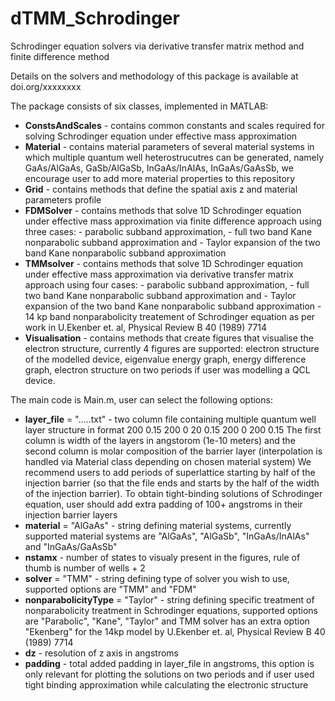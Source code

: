 # dTMM_Schrodinger
Schrodinger equation solvers via derivative transfer matrix method and finite difference method

Details on the solvers and methodology of this package is available at doi.org/xxxxxxxx

The package consists of six classes, implemented in MATLAB:
  - **ConstsAndScales** - contains common constants and scales required for solving Schrodinger equation under effective mass approximation
  - **Material** - contains material parameters of several material systems in which multiple quantum well heterostrucutres can be generated, namely GaAs/AlGaAs, GaSb/AlGaSb, InGaAs/InAlAs, InGaAs/GaAsSb, we encourage user to add more material properties to this repository
  - **Grid** - contains methods that define the spatial axis z and material parameters profile
  - **FDMSolver** - contains methods that solve 1D Schrodinger equation under effective mass approximation via finite difference approach using three cases:
          - parabolic subband approximation,
          - full two band Kane nonparabolic subband approximation and
          - Taylor expansion of the two band Kane nonparabolic subband approximation
  - **TMMsolver** - contains methods that solve 1D Schrodinger equation under effective mass approximation via derivative transfer matrix approach using four cases: 
          - parabolic subband approximation,
          - full two band Kane nonparabolic subband approximation and
          - Taylor expansion of the two band Kane nonparabolic subband approximation
          - 14 kp band nonparabolicity treatement of Schrodinger equation as per work in  U.Ekenber et. al, Physical Review B 40 (1989) 7714
   -  **Visualisation** - contains methods that create figures that visualise the electron structure, currently 4 figures are supported: electron structure of the modelled device, eigenvalue energy graph, energy difference graph, electron structure on two periods if user was modelling a QCL device.

The main code is Main.m, user can select the following options:
   -  **layer_file** = ".....txt" - two column file containing multiple quantum well layer structure in format
       200  0.15
       200  0
       20   0.15
       200  0
       200  0.15
      The first column is width of the layers in angstorom (1e-10 meters) and the second column is molar composition of the barrier layer (interpolation is handled via Material class depending on chosen material system)
      We recommend users to add periods of superlattice starting by half of the injection barrier (so that the file ends and starts by the half of the width of the injection barrier).
      To obtain tight-binding solutions of Schrodinger equation, user should add extra padding of 100+ angstroms in their injection barrier layers
  - **material** = "AlGaAs" - string defining material systems, currently supported material systems are "AlGaAs", "AlGaSb", "InGaAs/InAlAs" and "InGaAs/GaAsSb"
  - **nstamx** - number of states to visualy present in the figures, rule of thumb is number of wells + 2
  - **solver** = "TMM" - string defining type of solver you wish to use, supported options are "TMM" and "FDM"
  - **nonparabolicityType** = "Taylor" - string defining specific treatment of nonparabolicity treatment in Schrodinger equations, supported options are "Parabolic", "Kane", "Taylor" and TMM solver has an extra option "Ekenberg" for the 14kp model by U.Ekenber et. al, Physical Review B 40 (1989) 7714
  - **dz** - resolution of z axis in angstroms
  - **padding** - total added padding in layer_file in angstroms, this option is only relevant for plotting the solutions on two periods and if user used tight binding approximation while calculating the electronic structure
